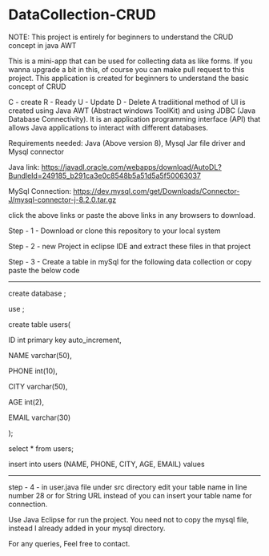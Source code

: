 # DataCollection-CRUD
NOTE: This project is entirely for beginners to understand the CRUD concept in java AWT


This is a mini-app that can be used for collecting data as like forms. If you wanna upgrade a bit in this, of course you can make pull request to this project.
This application is created for beginners to understand the basic concept of CRUD

C - create
R - Ready
U - Update
D - Delete 
A tradiitional method of UI is created using Java AWT (Abstract windows ToolKit) and using JDBC (Java Database Connectivity). It is an application programming interface (API) that allows Java applications to interact with different databases.

Requirements needed: Java (Above version 8), Mysql Jar file driver and Mysql connector

Java link: https://javadl.oracle.com/webapps/download/AutoDL?BundleId=249185_b291ca3e0c8548b5a51d5a5f50063037

MySql Connection: https://dev.mysql.com/get/Downloads/Connector-J/mysql-connector-j-8.2.0.tar.gz

click the above links or paste the above links in any browsers to download.


Step - 1 - Download or clone this repository to your local system

Step - 2 - new Project in eclipse IDE and extract these files in that project

Step - 3 - Create a table in mySql for the following data collection or copy paste the below code

--------------------------------------------------------
create database <tablename>;

use <tablename>;

create table users(

  ID int primary key auto_increment,
  
  NAME varchar(50),
  
  PHONE int(10),
  
  CITY varchar(50),
  
  AGE int(2),
  
  EMAIL varchar(30)

);

select * from users;

insert into users (NAME, PHONE, CITY, AGE, EMAIL) values

--------------------------------------------------------  


step - 4 - in user.java file under src directory edit your table name in line number 28 or for String URL instead of <tablename> you can insert your table name for connection. 

Use Java Eclipse for run the project. You need not to copy the mysql file, instead I already added in your mysql directory.

For any queries, Feel free to contact.
